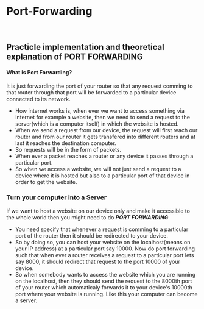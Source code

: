 # Port-Forwarding
<br>

## Practicle implementation and theoretical explanation of PORT FORWARDING

#### What is Port Forwarding?
It is just forwarding the port of your router so that any request comming to that router through that port will be forwarded to a particular device connected to its network.
* How internet works is, when ever we want to access something via internet for example a website, then we need to send a request to the server(which is a computer itself) in which the website is hosted.
* When we send a request from our device, the request will first reach our router and from our router it gets transfered into different routers and at last it reaches the destination computer.
* So requests will be in the form of packets.
* When ever a packet reaches a router or any device it passes through a particular port.
* So when we access a website, we will not just send a request to a device where it is hosted but also to a particular port of that device in order to get the website.

### Turn your computer into a Server

If we want to host a website on our device only and make it accessible to the whole world then you might need to do ***PORT FORWARDING***
* You need specify that whenever a request is comming to a particular port of the router then it should be redirected to your device.
* So by doing so, you can host your website on the localhost(means on your IP address) at a particular port say 10000. Now do port forwarding such that when ever a router receives a request to a particular port lets say 8000, it should redirect that request to the port 10000 of your device.
* So when somebody wants to access the website which you are running on the localhost, then they should send the request to the 8000th port of your router which automaticaly forwards it to your device's 10000th port where your website is running.
Like this your computer can become a server.
   
